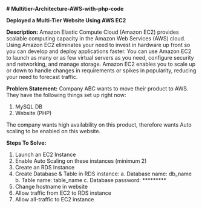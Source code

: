 **# Multitier-Architecture-AWS-with-php-code**

**Deployed a Multi-Tier Website Using AWS EC2**

**Description:**
Amazon Elastic Compute Cloud (Amazon EC2) provides scalable computing capacity in the Amazon Web Services (AWS) cloud. Using Amazon EC2 eliminates your need to invest in hardware up front so you can develop and deploy applications faster. You can use Amazon EC2 to launch as many or as few virtual servers as you need, configure security and networking, and manage storage. Amazon EC2 enables you to scale up or down to handle changes in requirements or spikes in popularity, reducing your need to forecast traffic.

**Problem Statement:**
Company ABC wants to move their product to AWS. They have the following things set up right now:

1. MySQL DB
2. Website (PHP)
   
The company wants high availability on this product, therefore wants Auto scaling to be enabled on this website.

**Steps To Solve:**

1. Launch an EC2 Instance
2. Enable Auto Scaling on these instances (minimum 2)
3. Create an RDS Instance
4. Create Database & Table in RDS instance:
    a. Database name: db_name
    b. Table name: table_name
    c. Database password: *********
5. Change hostname in website
6. Allow traffic from EC2 to RDS instance
7. Allow all-traffic to EC2 instance

